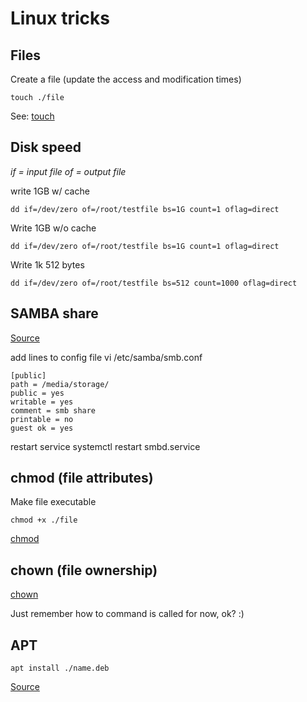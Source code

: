 Linux tricks
============

Files
-----

Create a file (update the access and modification times)

    touch ./file

See: [touch](https://ss64.com/bash/touch.html)


Disk speed
----------

*if = input file*
*of = output file*

write 1GB w/ cache

    dd if=/dev/zero of=/root/testfile bs=1G count=1 oflag=direct

Write 1GB w/o cache

    dd if=/dev/zero of=/root/testfile bs=1G count=1 oflag=direct

Write 1k 512 bytes

    dd if=/dev/zero of=/root/testfile bs=512 count=1000 oflag=direct

SAMBA share
-----------

[Source](http://archive.is/ZHuFF)

add lines to config file
    vi /etc/samba/smb.conf

    [public]
    path = /media/storage/ 
    public = yes
    writable = yes
    comment = smb share
    printable = no
    guest ok = yes

restart service
    systemctl restart smbd.service

chmod (file attributes)
-----------------------

Make file executable

    chmod +x ./file

[chmod](https://ss64.com/bash/chmod.html)

chown (file ownership)
----------------------

[chown](https://ss64.com/bash/chown.html)

Just remember how to command is called for now, ok? :)

APT
---

    apt install ./name.deb

[Source](http://archive.is/R3s7R)